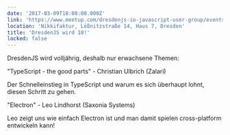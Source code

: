 ```yaml
---
date: '2017-03-09T18:00:00.000Z'
link: 'https://www.meetup.com/dresdenjs-io-javascript-user-group/events/236894371'
location: 'Nikkifaktur, Lößnitzstraße 14, Haus 7, Dresden'
title: 'DresdenJS wird 18!'
locked: false
---
```

DresdenJS wird volljährig, deshalb nur erwachsene Themen:

"TypeScript - the good parts" - Christian Ulbrich (Zalari)

Der Schnelleinstieg in TypeScript und warum es sich überhaupt lohnt, diesen Schritt zu gehen.

"Electron" - Leo Lindhorst (Saxonia Systems)

Leo zeigt uns wie einfach Electron ist und man damit spielen cross-platform entwickeln kann!
